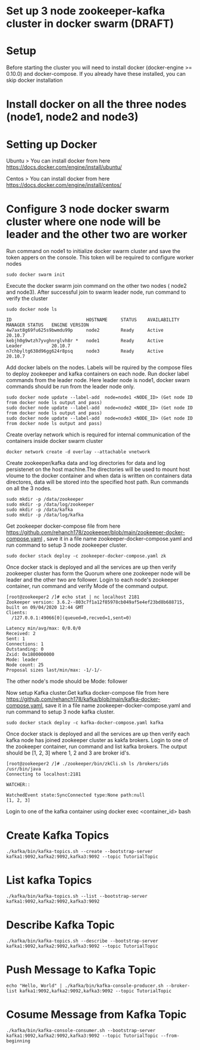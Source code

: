 # Set up 3 node zookeeper-kafka cluster in docker swarm (DRAFT)
# Setup
Before starting the cluster you will need to install docker (docker-engine >= 0.10.0) and docker-compose. If you already have these installed, you can skip docker installation
# Install docker on all the three nodes (node1, node2 and node3)
# Setting up Docker
Ubuntu > You can install docker from here https://docs.docker.com/engine/install/ubuntu/

Centos > You can install docker from here https://docs.docker.com/engine/install/centos/

# Configure 3 node docker swarm cluster where one node will be leader and the other two are worker
Run command on node1 to initialize docker swarm cluster and save the token appers on the console. This token will be required to configure worker nodes

    sudo docker swarm init

Execute the docker swarm join command on the other two nodes ( node2 and node3). After successful join to swarm leader node, run command to verify the cluster

    sudo docker node ls

    ID                            HOSTNAME     STATUS    AVAILABILITY   MANAGER STATUS   ENGINE VERSION
    4w7axt8g69fu625s9bwmdu99p     node2        Ready     Active                          20.10.7
    kebjh0g9wtzh7yvghnrglvh8r *   node1        Ready     Active         Leader           20.10.7
    n7chbyltg638d96gg624r8psq     node3        Ready     Active                          20.10.7

Add docker labels on the nodes. Labels will be rquired by the compose files to deploy zookeeper and kafka containers on each node.
Run docker label commands from the leader node. Here leader node is node1, docker swarn commands should be run from the leader node only.
    
    sudo docker node update --label-add  node=node1 <NODE_ID> (Get node ID from docker node ls output and pass) 
    sudo docker node update --label-add  node=node2 <NODE_ID> (Get node ID from docker node ls output and pass)
    sudo docker node update --label-add  node=node3 <NODE_ID> (Get node ID from docker node ls output and pass)
    
Create overlay network which is required for internal communication of the containers inside docker swarm cluster

    docker network create -d overlay --attachable vnetwork

Create zookeeper/kafka data and log directories for data and log persistenet on the host machine.The directories will be used to mount host vloume to the docker container and when data is written on containers data directores, data will be stored into the specified host path. Run commands on all the 3 nodes.

    sudo mkdir -p /data/zookeeper
    sudo mkdir -p /data/log/zookeeper
    sudo mkdir -p /data/kafka
    sudo mkdir -p /data/log/kafka

Get zookeeper docker-compose file from here https://github.com/rehanch178/zookeeper/blob/main/zookeeper-docker-compose.yaml , save it in a file name zookeeper-docker-compose.yaml and run command to setup 3 node zookeeper cluster.

    sudo docker stack deploy -c zookeeper-docker-compose.yaml zk

Once docker stack is deployed and all the services are up then verify zookeeper cluster has form the Quorum where one zookeeper node will be leader and the other two are follower. Login to each node's zookeeper container, run command and verify Mode of the command output.

    [root@zookeeper2 /]# echo stat | nc localhost 2181
    Zookeeper version: 3.6.2--803c7f1a12f85978cb049af5e4ef23bd8b688715, built on 09/04/2020 12:44 GMT
    Clients:
      /127.0.0.1:49066[0](queued=0,recved=1,sent=0)

    Latency min/avg/max: 0/0.0/0
    Received: 2
    Sent: 1
    Connections: 1
    Outstanding: 0
    Zxid: 0x1800000000
    Mode: leader
    Node count: 25
    Proposal sizes last/min/max: -1/-1/-
    
The other node's mode should be Mode: follower

Now setup Kafka cluster.Get kafka docker-compose file from here https://github.com/rehanch178/kafka/blob/main/kafka-docker-compose.yaml, save it in a file name zookeeper-docker-compose.yaml and run command to setup 3 node kafka cluster.

    sudo docker stack deploy -c kafka-docker-compose.yaml kafka
    
Once docker stack is deployed and all the services are up then verify each kafka node has joined zookeeper cluster as kakfa brokers. Login to one of the zookeeper container, run command and list kafka brokers. The output should be [1, 2, 3] where 1, 2 and 3 are broker id's.

    [root@zookeeper2 /]# ./zookeeper/bin/zkCli.sh ls /brokers/ids
    /usr/bin/java
    Connecting to localhost:2181

    WATCHER::

    WatchedEvent state:SyncConnected type:None path:null
    [1, 2, 3]
    
Login to one of the kafka container using docker exec <container_id> bash
# Create Kafka Topics
    ./kafka/bin/kafka-topics.sh --create --bootstrap-server kafka1:9092,kafka2:9092,kafka3:9092 --topic TutorialTopic
# List kafka Topics
    ./kafka/bin/kafka-topics.sh --list --bootstrap-server kafka1:9092,kafka2:9092,kafka3:9092
# Describe Kafka Topic
    ./kafka/bin/kafka-topics.sh --describe --bootstrap-server kafka1:9092,kafka2:9092,kafka3:9092 --topic TutorialTopic
# Push Message to Kafka Topic
    echo "Hello, World" | ./kafka/bin/kafka-console-producer.sh --broker-list kafka1:9092,kafka2:9092,kafka3:9092 --topic TutorialTopic
# Cosume Message from Kafka Topic
    ./kafka/bin/kafka-console-consumer.sh --bootstrap-server kafka1:9092,kafka2:9092,kafka3:9092 --topic TutorialTopic --from-beginning

    
    

